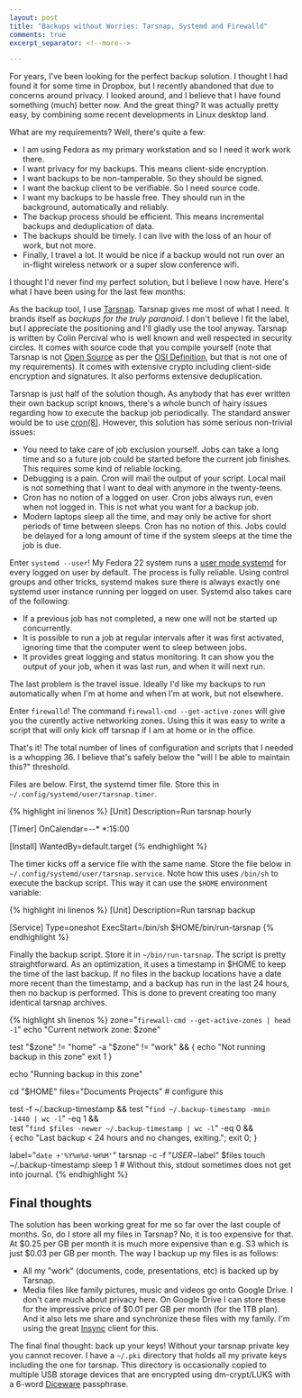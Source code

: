 ```yaml
---
layout: post
title: "Backups without Worries: Tarsnap, Systemd and Firewalld"
comments: true
excerpt_separator: <!--more-->

---
```


For years, I've been looking for the perfect backup solution. I thought I had
found it for some time in Dropbox, but I recently abandoned that due to
concerns around privacy. I looked around, and I believe that I have found
something (much) better now. And the great thing? It was actually pretty easy,
by combining some recent developments in Linux desktop land.

<!--more-->

What are my requirements? Well, there's quite a few:

* I am using Fedora as my primary workstation and so I need it work work there.
* I want privacy for my backups. This means client-side encryption.
* I want backups to be non-tamperable. So they should be signed.
* I want the backup client to be verifiable. So I need source code.
* I want my backups to be hassle free. They should run in the background,
  automatically and reliably.
* The backup process should be efficient. This means incremental backups
  and deduplication of data.
* The backups should be timely. I can live with the loss of an hour of work,
  but not more.
* Finally, I travel a lot. It would be nice if a backup would not run over an
  in-flight wireless network or a super slow conference wifi.

I thought I'd never find my perfect solution, but I believe I now have. Here's
what I have been using for the last few months:

As the backup tool, I use [Tarsnap](http://www.tarsnap.com). Tarsnap gives me
most of what I need. It brands itself as *backups for the truly paranoid*. I
don't believe I fit the label, but I appreciate the positioning and I'll gladly
use the tool anyway. Tarsnap is written by Colin Percival who is well known and
well respected in security circles. It comes with source code that you compile
yourself (note that Tarsnap is not [Open Source](http://opensource.org/) as per
the [OSI Definition](http://opensource.org/definition), but that is not one of
my requirements). It comes with extensive crypto including client-side
encryption and signatures. It also performs extensive deduplication.

Tarsnap is just half of the solution though. As anybody that has ever written
their own backup script knows, there's a whole bunch of hairy issues regarding
how to execute the backup job periodically. The standard answer would be to use
[cron(8)](http://man7.org/linux/man-pages/man8/cron.8.html). However, this
solution has some serious non-trivial issues:

* You need to take care of job exclusion yourself. Jobs can take a long time
  and so a future job could be started before the current job finishes. This
  requires some kind of reliable locking.
* Debugging is a pain. Cron will mail the output of your script. Local mail is
  not something that I want to deal with anymore in the twenty-teens.
* Cron has no notion of a logged on user. Cron jobs always run, even when not
  logged in. This is not what you want for a backup job.
* Modern laptops sleep all the time, and may only be active for short periods
  of time between sleeps. Cron has no notion of this. Jobs could be delayed for
  a long amount of time if the system sleeps at the time the job is due.

Enter `systemd --user`! My Fedora 22 system runs a [user mode systemd](
https://wiki.archlinux.org/index.php/Systemd/User) for every logged on user by
default. The process is fully reliable. Using control groups and other tricks,
systemd makes sure there is always exactly one systemd user instance running
per logged on user. Systemd also takes care of the following:

* If a previous job has not completed, a new one will not be started up
  concurrently.
* It is possible to run a job at regular intervals after it was first
  activated, ignoring time that the computer went to sleep between jobs.
* It provides great logging and status monitoring. It can show you the output
  of your job, when it was last run, and when it will next run.

The last problem is the travel issue. Ideally I'd like my backups to run
automatically when I'm at home and when I'm at work, but not elsewhere.

Enter `firewalld`! The command `firewall-cmd --get-active-zones` will give you
the curently active networking zones. Using this it was easy to write a script
that will only kick off tarsnap if I am at home or in the office.

That's it! The total number of lines of configuration and scripts that I needed
is a whopping 36. I believe that's safely below the "will I be able to maintain
this?" threshold.

Files are below. First, the systemd timer file. Store this in
`~/.config/systemd/user/tarsnap.timer`.

{% highlight ini linenos %}
[Unit]
Description=Run tarsnap hourly

[Timer]
OnCalendar=*-*-* *:15:00

[Install]
WantedBy=default.target
{% endhighlight %}

The timer kicks off a service file with the same name. Store the file below in
`~/.config/systemd/user/tarsnap.service`. Note how this uses `/bin/sh` to
execute the backup script. This way it can use the `$HOME` environment
variable:

{% highlight ini linenos %}
[Unit]
Description=Run tarsnap backup

[Service]
Type=oneshot
ExecStart=/bin/sh $HOME/bin/run-tarsnap
{% endhighlight %}

Finally the backup script. Store it in `~/bin/run-tarsnap`. The script is
pretty straightforward. As an optimization, it uses a timestamp in $HOME to
keep the time of the last backup. If no files in the backup locations have a
date more recent than the timestamp, and a backup has run in the last 24 hours,
then no backup is performed. This is done to prevent creating too many
identical tarsnap archives.

{% highlight sh linenos %}
zone="`firewall-cmd --get-active-zones | head -1`"
echo "Current network zone: $zone"

test "$zone" != "home" -a "$zone" != "work"  && {
    echo "Not running backup in this zone"
    exit 1
}

echo "Running backup in this zone"

cd "$HOME"
files="Documents Projects"  # configure this

test -f ~/.backup-timestamp &&
  test "`find ~/.backup-timestamp -mmin -1440 | wc -l`" -eq 1 && \
    test "`find $files -newer ~/.backup-timestamp | wc -l`" -eq 0  && \
      { echo "Last backup < 24 hours and no changes, exiting."; exit 0; }

label="`date +'%Y%m%d-%H%M'`"
tarsnap -c -f "$USER-$label" $files
touch ~/.backup-timestamp
sleep 1  # Without this, stdout sometimes does not get into journal.
{% endhighlight %}

Final thoughts
--------------

The solution has been working great for me so far over the last couple of
months. So, do I store all my files in Tarsnap? No, it is too expensive for
that. At $0.25 per GB per month it is much more expensive than e.g. S3 which is
just $0.03 per GB per month. The way I backup up my files is as follows:

* All my "work" (documents, code, presentations, etc) is backed up by Tarsnap.
* Media files like family pictures, music and videos go onto Google Drive.
  I don't care much about privacy here. On Google Drive I can store these for
  the impressive price of $0.01 per GB per month (for the 1TB plan). And it
  also lets me share and synchronize these files with my family. I'm using the
  great [Insync](https://www.insynchq.com) client for this.

The final final thought: back up your keys! Without your tarsnap private key
you cannot recover. I have a `~/.pki` directory that holds all my private keys
including the one for tarsnap. This directory is occasionally copied to
multiple USB storage devices that are encrypted using dm-crypt/LUKS with a
6-word [Diceware](http://world.std.com/~reinhold/diceware.html) passphrase.
